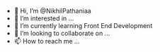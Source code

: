 - 👋 Hi, I’m @NikhilPathaniaa
- 👀 I’m interested in ...
- 🌱 I’m currently learning Front End Development 
- 💞️ I’m looking to collaborate on ...
- 📫 How to reach me ...

<!---
NikhilPathaniaa/NikhilPathaniaa is a ✨ special ✨ repository because its `README.md` (this file) appears on your GitHub profile.
You can click the Preview link to take a look at your changes.
--->
